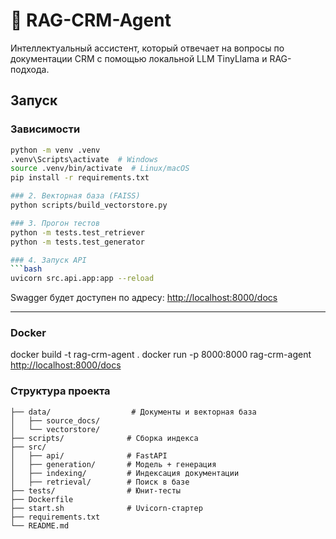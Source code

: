 # 🤖 RAG-CRM-Agent

Интеллектуальный ассистент, который отвечает на вопросы по документации CRM с помощью локальной LLM TinyLlama и RAG-подхода.

## Запуск

### Зависимости
```bash
python -m venv .venv
.venv\Scripts\activate  # Windows
source .venv/bin/activate  # Linux/macOS
pip install -r requirements.txt

### 2. Векторная база (FAISS)
python scripts/build_vectorstore.py

### 3. Прогон тестов
python -m tests.test_retriever
python -m tests.test_generator

### 4. Запуск API
```bash
uvicorn src.api.app:app --reload
```

Swagger будет доступен по адресу: [http://localhost:8000/docs](http://localhost:8000/docs)

---

### Docker

docker build -t rag-crm-agent .
docker run -p 8000:8000 rag-crm-agent
[http://localhost:8000/docs](http://localhost:8000/docs)

### Структура проекта
```text
├── data/                  # Документы и векторная база
│   ├── source_docs/
│   └── vectorstore/
├── scripts/              # Сборка индекса
├── src/
│   ├── api/              # FastAPI
│   ├── generation/       # Модель + генерация
│   ├── indexing/         # Индексация документации
│   ├── retrieval/        # Поиск в базе
├── tests/                # Юнит-тесты
├── Dockerfile
├── start.sh              # Uvicorn-стартер
├── requirements.txt
└── README.md
```

